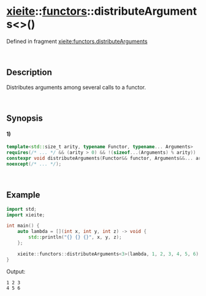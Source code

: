 # [xieite](../../xieite.md)\:\:[functors](../../functors.md)\:\:distributeArguments\<\>\(\)
Defined in fragment [xieite:functors.distributeArguments](../../../src/functors/distribute_arguments.cpp)

&nbsp;

## Description
Distributes arguments among several calls to a functor.

&nbsp;

## Synopsis
#### 1)
```cpp
template<std::size_t arity, typename Functor, typename... Arguments>
requires(/* ... */ && (arity > 0) && !(sizeof...(Arguments) % arity))
constexpr void distributeArguments(Functor&& functor, Arguments&&... arguments)
noexcept(/* ... */);
```

&nbsp;

## Example
```cpp
import std;
import xieite;

int main() {
    auto lambda = [](int x, int y, int z) -> void {
        std::println("{} {} {}", x, y, z);
    };

    xieite::functors::distributeArguments<3>(lambda, 1, 2, 3, 4, 5, 6);
}
```
Output:
```
1 2 3
4 5 6
```
